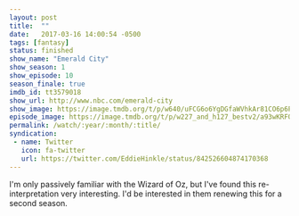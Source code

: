 ```yaml
---
layout: post
title:  ""
date:   2017-03-16 14:00:54 -0500
tags: [fantasy]
status: finished
show_name: "Emerald City"
show_season: 1
show_episode: 10
season_finale: true
imdb_id: tt3579018
show_url: http://www.nbc.com/emerald-city
show_image: https://image.tmdb.org/t/p/w640/uFCG6o6YgDGfaWVhkAr81CO6p6P.jpg
episode_image: https://image.tmdb.org/t/p/w227_and_h127_bestv2/a93wKRFOjAXbFylZhcHkkGkKAcr.jpg
permalink: /watch/:year/:month/:title/
syndication:
 - name: Twitter
   icon: fa-twitter
   url: https://twitter.com/EddieHinkle/status/842526604874170368
---
```

I'm only passively familiar with the Wizard of Oz, but I've found this re-interpretation very interesting. I'd be interested in them renewing this for a second season.